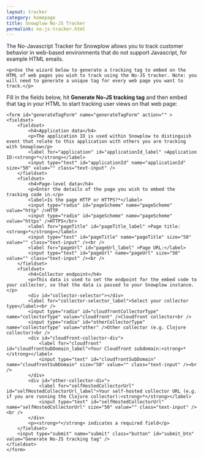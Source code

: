 ```yaml
---
layout: tracker
category: homepage
title: Snowplow No-JS Tracker
permalink: no-js-tracker.html
---
```


<div id="title">
</div>
<div id="introduction">
	<p>The No-Javascript Tracker for Snowplow allows you to track customer behavior in web-based environments that do not support Javascript, for example HTML emails.</p>
	
	<p>Use the wizard below to generate a tracking tag to embed on the HTML of web pages you wish to track using the No-JS tracker. Note: you will need to generate a unique tag for every web page you want to track.</p>
</div>

<div id="generator">
	<p>Fill in the fields below, hit <b>Generate No-JS tracking tag</b> and then embed that tag in your HTML to start tracking user views on that web page:</p>
	
	<form id="generateTagForm" name="generateTagForm" action="" >
	<fieldset>
		<fieldset>
			<h4>Application data</h4>
			<p>The application ID is used within Snowplow to distinguish event that relate to this application with others you are tracking with Snowplow</p>
			<label for="application" id="applicationId_label" >Application ID:<strong>*</strong></label>
			<input type="text" id="applicationId" name="applicationId" size="50" value="" class="text-input" />
		</fieldset>
		<fieldset>
			<h4>Page-level data</h4>
			<p>Enter the details of the page you wish to embed the tracking code in.</p>
			<label>Is the page HTTP or HTTPS?*</label>
			<input type="radio" id="pageScheme" name="pageScheme" value="http" />HTTP
			<input type="radio" id="pageScheme" name="pageScheme" value="https" />HTTPS</br>
			<label for="pageTitle" id="pageTitle_label" >Page title:<strong>*</strong></label>
			<input type="text" id="pageTitle" name="pageTitle" size="50" value="" class="text-input" /><br />
			<label for="pageUrl" id="pageUrl_label" >Page URL:</label>
			<input type="text" id="pageUrl" name="pageUrl" size="50" value="" class="text-input" /><br />
		</fieldset>
		<fieldset>
			<h4>Collector endpoint</h4>
			<p>This data is used to set the endpoint for the embed code to your collector, so that the data is passed to your Snowplow instance.</p>
			<div id="collector-selector"></div>
			<label for="collector-selector_label">Select your collector type</label><br />
			<input type="radio" id="cloudfrontCollectorType" name="collectorType" value="cloudfront" />Cloudfront collector<br />
			<input type="radio" id="otherCollectorType" name="collectorType" value="other" />Other collector (e.g. Clojure collector)<br />
			<div id="cloudfront-collector-div">
				<label for="cloudfront" id="cloudfrontSubDomain_label">Your Cloudfront subdomain:<strong>*</strong></label>
				<input type="text" id="cloudfrontSubDomain" name="cloudfrontSubDomain" size="50" value="" class="text-input" /><br />
			</div>
			<div id="other-collector-div">
				<label for="selfHostedCollectorUrl" id="selfHostedCollectorUrl_label">Your self-hosted collector URL (e.g. if you are running the Clojure collector):<strong>*</strong></label>
				<input type="text" id="selfHostedCollectorUrl" name="selfHostedCollectorUrl" size="50" value="" class="text-input" /><br />	
			</div>
			<p><strong>*</strong> indicates a required field</p>
		</fieldset>
		<input type="submit" name="submit" class="button" id="submit_btn" value="Generate No-JS tracking tag" />
	</fieldset>
	</form>
</div>

<div id="output">
</div>

